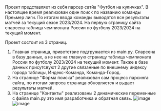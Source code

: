 Проект представляет из себя парсер сатйа "Футбол на куличках".
В настоящее время реализован один поиск по названию команды Преьмер лиги. 
По итогам ввода команды выводятся все результаты матчей за текущий сезон 2023/2024.
На первую страницу сайта спарсена таблица чемпионата России по футболу 2023/2024 на текущий момент.
 

Проект состоит из 3 страниц.
1. Главная страница, приветствие подгружается из main.py. Спарсена в базу данных, а из нее на главную страницу таблица чемпионата России по футболу 2023/2024 на текущий момент. Также в базе данных присутсвуют 2 другие связанные по внешнему индексу города таблицы, Индекс-Команда, Команда-Город.
3. На странице "Форма поиска" реализован сам процесс парсинга сайта, по итогам запроса страница обновляется и выдает результаты матчей.
4. На странице "Контакты" реализованы 2 динамические переменные с файла main.py это имя разработчика и обратная связь. 
![image](https://github.com/Nerc2020/football/assets/94735035/3935a806-5b94-4432-8b0b-e8a71f472c70)
![image](https://github.com/Nerc2020/football/assets/94735035/5a0e9fb7-7141-40f4-ad6e-305f6f9c4450)

